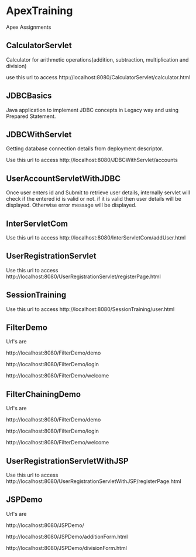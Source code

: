 # ApexTraining
Apex Assignments

CalculatorServlet 
-----------------

Calculator for arithmetic operations(addition, subtraction, multiplication and division)

use this url to access http://localhost:8080/CalculatorServlet/calculator.html

JDBCBasics
----------
Java application to implement JDBC concepts in Legacy way and using Prepared Statement.

JDBCWithServlet
---------------

Getting database connection details from deployment descriptor.

Use this url to access http://localhost:8080/JDBCWithServlet/accounts

UserAccountServletWithJDBC
--------------------------
Once user enters id and Submit to retrieve user details, internally servlet will check if the entered id is valid or not.
if it is valid then user details will be displayed. Otherwise error message will be displayed.


InterServletCom
---------------
Use this url to access http://localhost:8080/InterServletCom/addUser.html


UserRegistrationServlet
-----------------------
Use this url to access http://localhost:8080/UserRegistrationServlet/registerPage.html


SessionTraining
---------------
Use this url to access http://localhost:8080/SessionTraining/user.html


FilterDemo
----------
Url's are 

http://localhost:8080/FilterDemo/demo

http://localhost:8080/FilterDemo/login

http://localhost:8080/FilterDemo/welcome



FilterChainingDemo
------------------

Url's are 

http://localhost:8080/FilterDemo/demo

http://localhost:8080/FilterDemo/login

http://localhost:8080/FilterDemo/welcome


UserRegistrationServletWithJSP
------------------------------
Use this url to access http://localhost:8080/UserRegistrationServletWithJSP/registerPage.html


JSPDemo
-------
Url's are

http://localhost:8080/JSPDemo/

http://localhost:8080/JSPDemo/additionForm.html

http://localhost:8080/JSPDemo/divisionForm.html





